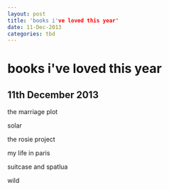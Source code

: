 ```yaml
---
layout: post
title: 'books i've loved this year'
date: 11-Dec-2013
categories: tbd
---
```


# books i've loved this year

## 11th December 2013

the marriage plot

solar

the rosie project

my life in paris

suitcase and spatlua

wild

 
